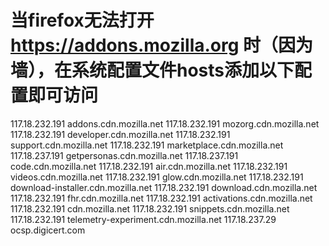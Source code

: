 # 当firefox无法打开 https://addons.mozilla.org 时（因为墙），在系统配置文件hosts添加以下配置即可访问
117.18.232.191 addons.cdn.mozilla.net
117.18.232.191 mozorg.cdn.mozilla.net
117.18.232.191 developer.cdn.mozilla.net
117.18.232.191 support.cdn.mozilla.net
117.18.232.191 marketplace.cdn.mozilla.net
117.18.237.191 getpersonas.cdn.mozilla.net
117.18.237.191 code.cdn.mozilla.net
117.18.232.191 air.cdn.mozilla.net
117.18.232.191 videos.cdn.mozilla.net
117.18.232.191 glow.cdn.mozilla.net
117.18.232.191 download-installer.cdn.mozilla.net
117.18.232.191 download.cdn.mozilla.net
117.18.232.191 fhr.cdn.mozilla.net
117.18.232.191 activations.cdn.mozilla.net
117.18.232.191 cdn.mozilla.net
117.18.232.191 snippets.cdn.mozilla.net
117.18.232.191 telemetry-experiment.cdn.mozilla.net
117.18.237.29 ocsp.digicert.com
